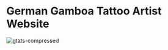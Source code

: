 # German Gamboa Tattoo Artist Website

![gtats-compressed](https://user-images.githubusercontent.com/39035211/227095089-5ae42952-aae9-4a1b-bd19-3340c95c9313.png)
